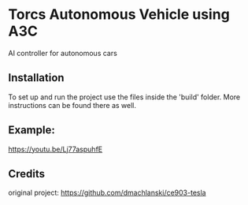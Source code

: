 # Torcs Autonomous Vehicle using A3C
AI controller for autonomous cars

## Installation
To set up and run the project use the files inside the 'build' folder. More instructions can be found there as well.

## Example:

https://youtu.be/Lj77aspuhfE



## Credits
original project: https://github.com/dmachlanski/ce903-tesla
